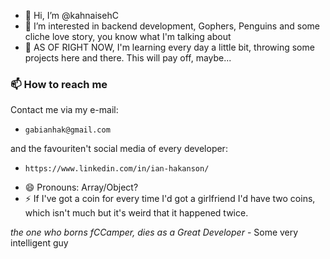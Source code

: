 - 👋 Hi, I’m @kahnaisehC
- 👀 I’m interested in backend development, Gophers, Penguins and some cliche love story, you know what I'm talking about
- 🌱 AS OF RIGHT NOW, I'm learning every day a little bit, throwing some projects here and there. This will pay off, maybe...
### 📫 How to reach me
Contact me via my e-mail:
-     gabianhak@gmail.com
and the favouriten't social media of every developer:
-     https://www.linkedin.com/in/ian-hakanson/
- 😄 Pronouns: Array/Object?
- ⚡ If I've got a coin for every time I'd got a girlfriend I'd have two coins, which isn't much but it's weird that it happened twice.

*the one who borns fCCamper, dies as a Great Developer* - Some very intelligent guy 

